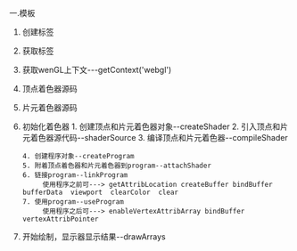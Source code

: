 一.模板
 1. 创建标签
 2. 获取标签
 3. 获取wenGL上下文---getContext('webgl')
 4. 顶点着色器源码
 5. 片元着色器源码
 6. 初始化着色器
        1. 创建顶点和片元着色器对象--createShader
        2. 引入顶点和片元着色器源代码--shaderSource
        3. 编译顶点和片元着色器--compileShader

        4. 创建程序对象--createProgram
        5. 附着顶点着色器和片元着色器到program--attachShader
        6. 链接program--linkProgram
             使用程序之前可---> getAttribLocation createBuffer bindBuffer bufferData  viewport  clearColor  clear
        7. 使用program--useProgram
             使用程序之后可---> enableVertexAttribArray bindBuffer vertexAttribPointer

 7. 开始绘制，显示器显示结果--drawArrays
